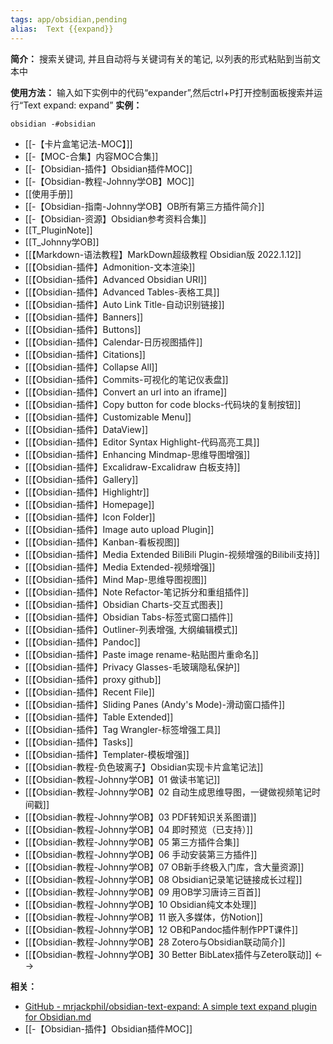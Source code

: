 ```yaml
---
tags: app/obsidian,pending 
alias:  Text {{expand}}
---
```

**简介：**
搜索关键词, 并且自动将与关键词有关的笔记, 以列表的形式粘贴到当前文本中

**使用方法：**
输入如下实例中的代码“expander”,然后ctrl+P打开控制面板搜索并运行“Text expand: expand”
**实例：**
```expander
obsidian -#obsidian
```
- [[-【卡片盒笔记法-MOC】]]
- [[-【MOC-合集】内容MOC合集]]
- [[-【Obsidian-插件】Obsidian插件MOC]]
- [[-【Obsidian-教程-Johnny学OB】MOC]]
- [[使用手册]]
- [[-【Obsidian-指南-Johnny学OB】OB所有第三方插件简介]]
- [[-【Obsidian-资源】Obsidian参考资料合集]]
- [[T_PluginNote]]
- [[T_Johnny学OB]]
- [[【Markdown-语法教程】MarkDown超级教程 Obsidian版 2022.1.12]]
- [[【Obsidian-插件】Admonition-文本渲染]]
- [[【Obsidian-插件】Advanced Obsidian URI]]
- [[【Obsidian-插件】Advanced Tables-表格工具]]
- [[【Obsidian-插件】Auto Link Title-自动识别链接]]
- [[【Obsidian-插件】Banners]]
- [[【Obsidian-插件】Buttons]]
- [[【Obsidian-插件】Calendar-日历视图插件]]
- [[【Obsidian-插件】Citations]]
- [[【Obsidian-插件】Collapse All]]
- [[【Obsidian-插件】Commits-可视化的笔记仪表盘]]
- [[【Obsidian-插件】Convert an url into an iframe]]
- [[【Obsidian-插件】Copy button for code blocks-代码块的复制按钮]]
- [[【Obsidian-插件】Customizable Menu]]
- [[【Obsidian-插件】DataView]]
- [[【Obsidian-插件】Editor Syntax Highlight-代码高亮工具]]
- [[【Obsidian-插件】Enhancing Mindmap-思维导图增强]]
- [[【Obsidian-插件】Excalidraw-Excalidraw 白板支持]]
- [[【Obsidian-插件】Gallery]]
- [[【Obsidian-插件】Highlightr]]
- [[【Obsidian-插件】Homepage]]
- [[【Obsidian-插件】Icon Folder]]
- [[【Obsidian-插件】Image auto upload Plugin]]
- [[【Obsidian-插件】Kanban-看板视图]]
- [[【Obsidian-插件】Media Extended BiliBili Plugin-视频增强的Bilibili支持]]
- [[【Obsidian-插件】Media Extended-视频增强]]
- [[【Obsidian-插件】Mind Map-思维导图视图]]
- [[【Obsidian-插件】Note Refactor-笔记拆分和重组插件]]
- [[【Obsidian-插件】Obsidian Charts-交互式图表]]
- [[【Obsidian-插件】Obsidian Tabs-标签式窗口插件]]
- [[【Obsidian-插件】Outliner-列表增强, 大纲编辑模式]]
- [[【Obsidian-插件】Pandoc]]
- [[【Obsidian-插件】Paste image rename-粘贴图片重命名]]
- [[【Obsidian-插件】Privacy Glasses-毛玻璃隐私保护]]
- [[【Obsidian-插件】proxy github]]
- [[【Obsidian-插件】Recent File]]
- [[【Obsidian-插件】Sliding Panes (Andy's Mode)-滑动窗口插件]]
- [[【Obsidian-插件】Table Extended]]
- [[【Obsidian-插件】Tag Wrangler-标签增强工具]]
- [[【Obsidian-插件】Tasks]]
- [[【Obsidian-插件】Templater-模板增强]]
- [[【Obsidian-教程-负色玻离子】Obsidian实现卡片盒笔记法]]
- [[【Obsidian-教程-Johnny学OB】01 做读书笔记]]
- [[【Obsidian-教程-Johnny学OB】02 自动生成思维导图，一键做视频笔记时间戳]]
- [[【Obsidian-教程-Johnny学OB】03 PDF转知识关系图谱]]
- [[【Obsidian-教程-Johnny学OB】04 即时预览（已支持）]]
- [[【Obsidian-教程-Johnny学OB】05 第三方插件合集]]
- [[【Obsidian-教程-Johnny学OB】06 手动安装第三方插件]]
- [[【Obsidian-教程-Johnny学OB】07 OB新手终极入门库，含大量资源]]
- [[【Obsidian-教程-Johnny学OB】08 Obsidian记录笔记链接成长过程]]
- [[【Obsidian-教程-Johnny学OB】09 用OB学习唐诗三百首]]
- [[【Obsidian-教程-Johnny学OB】10 Obsidian纯文本处理]]
- [[【Obsidian-教程-Johnny学OB】11 嵌入多媒体，仿Notion]]
- [[【Obsidian-教程-Johnny学OB】12 OB和Pandoc插件制作PPT课件]]
- [[【Obsidian-教程-Johnny学OB】28 Zotero与Obsidian联动简介]]
- [[【Obsidian-教程-Johnny学OB】30 Better BibLatex插件与Zetero联动]]
<-->
 
**相关：**
* [GitHub - mrjackphil/obsidian-text-expand: A simple text expand plugin for Obsidian.md](https://github.com/mrjackphil/obsidian-text-expand)
* [[-【Obsidian-插件】Obsidian插件MOC]]